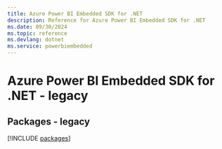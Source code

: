 ```yaml
---
title: Azure Power BI Embedded SDK for .NET
description: Reference for Azure Power BI Embedded SDK for .NET
ms.date: 09/30/2024
ms.topic: reference
ms.devlang: dotnet
ms.service: powerbiembedded
---
```

# Azure Power BI Embedded SDK for .NET - legacy
## Packages - legacy
[!INCLUDE [packages](power-bi-embedded-index.md)]